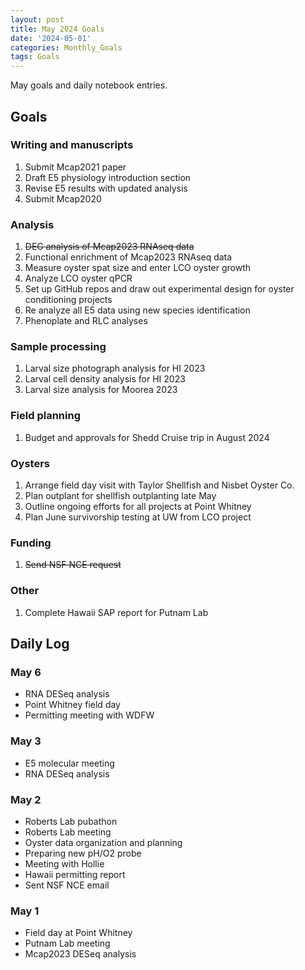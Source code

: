 ```yaml
---
layout: post
title: May 2024 Goals
date: '2024-05-01'
categories: Monthly_Goals
tags: Goals
---
```


May goals and daily notebook entries. 

## Goals  

### Writing and manuscripts 
              
1. Submit Mcap2021 paper
2. Draft E5 physiology introduction section 
3. Revise E5 results with updated analysis
3. Submit Mcap2020 

### Analysis

1. ~~DEG analysis of Mcap2023 RNAseq data~~ 
2. Functional enrichment of Mcap2023 RNAseq data
2. Measure oyster spat size and enter LCO oyster growth
3. Analyze LCO oyster qPCR 
4. Set up GitHub repos and draw out experimental design for oyster conditioning projects 
5. Re analyze all E5 data using new species identification
6. Phenoplate and RLC analyses 

### Sample processing

1. Larval size photograph analysis for HI 2023 
2. Larval cell density analysis for HI 2023
3. Larval size analysis for Moorea 2023

### Field planning 

1. Budget and approvals for Shedd Cruise trip in August 2024

### Oysters 

1. Arrange field day visit with Taylor Shellfish and Nisbet Oyster Co.
2. Plan outplant for shellfish outplanting late May
3. Outline ongoing efforts for all projects at Point Whitney 
4. Plan June survivorship testing at UW from LCO project

### Funding 

1. ~~Send NSF NCE request~~

### Other

1. Complete Hawaii SAP report for Putnam Lab 

## **Daily Log**   

### May 6

- RNA DESeq analysis 
- Point Whitney field day
- Permitting meeting with WDFW 

### May 3

- E5 molecular meeting
- RNA DESeq analysis  

### May 2

- Roberts Lab pubathon 
- Roberts Lab meeting 
- Oyster data organization and planning 
- Preparing new pH/O2 probe 
- Meeting with Hollie 
- Hawaii permitting report
- Sent NSF NCE email 

### May 1

- Field day at Point Whitney 
- Putnam Lab meeting
- Mcap2023 DESeq analysis 
